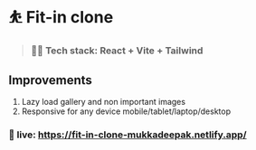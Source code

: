 # ⛹️ Fit-in clone

>### 🧑‍💻 Tech stack: React + Vite + Tailwind

## Improvements
1. Lazy load gallery and non important images
2. Responsive for any device mobile/tablet/laptop/desktop


### 🚀 live: https://fit-in-clone-mukkadeepak.netlify.app/